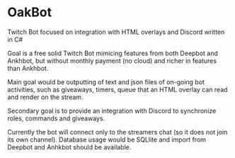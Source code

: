 # OakBot
Twitch Bot focused on integration with HTML overlays and Discord written in C#

Goal is a free solid Twitch Bot mimicing features from both Deepbot and Ankhbot,
but without monthly payment (no cloud) and richer in features than Ankhbot.

Main goal would be outputting of text and json files of on-going bot activities,
such as giveaways, timers, queue that an HTML overlay can read and render on the stream.

Secondary goal is to provide an integration with Discord to synchronize roles, commands and giveaways.

Currently the bot will connect only to the streamers chat (so it does not join its own channel).
Database usage would be SQLlite and import from Deepbot and Anhkbot should be available.
